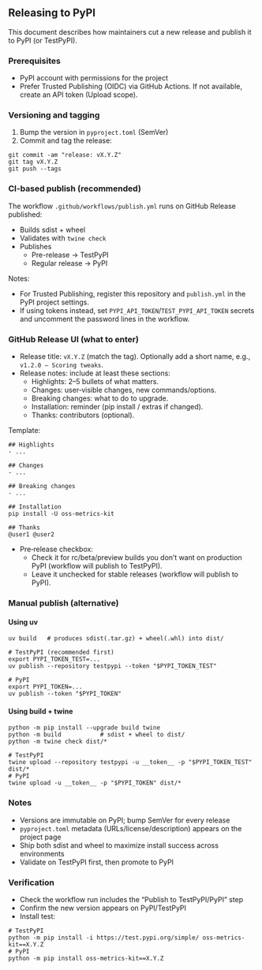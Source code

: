 ## Releasing to PyPI

This document describes how maintainers cut a new release and publish it to PyPI (or TestPyPI).

### Prerequisites

- PyPI account with permissions for the project
- Prefer Trusted Publishing (OIDC) via GitHub Actions. If not available, create an API token (Upload scope).

### Versioning and tagging

1) Bump the version in `pyproject.toml` (SemVer)
2) Commit and tag the release:

```
git commit -am "release: vX.Y.Z"
git tag vX.Y.Z
git push --tags
```

### CI-based publish (recommended)

The workflow `.github/workflows/publish.yml` runs on GitHub Release published:

- Builds sdist + wheel
- Validates with `twine check`
- Publishes
  - Pre-release → TestPyPI
  - Regular release → PyPI

Notes:
- For Trusted Publishing, register this repository and `publish.yml` in the PyPI project settings.
- If using tokens instead, set `PYPI_API_TOKEN`/`TEST_PYPI_API_TOKEN` secrets and uncomment the password lines in the workflow.

### GitHub Release UI (what to enter)

- Release title: `vX.Y.Z` (match the tag). Optionally add a short name, e.g., `v1.2.0 – Scoring tweaks`.
- Release notes: include at least these sections:
  - Highlights: 2–5 bullets of what matters.
  - Changes: user‑visible changes, new commands/options.
  - Breaking changes: what to do to upgrade.
  - Installation: reminder (pip install / extras if changed).
  - Thanks: contributors (optional).

Template:

```
## Highlights
- ...

## Changes
- ...

## Breaking changes
- ...

## Installation
pip install -U oss-metrics-kit

## Thanks
@user1 @user2
```

- Pre‑release checkbox:
  - Check it for rc/beta/preview builds you don’t want on production PyPI (workflow will publish to TestPyPI).
  - Leave it unchecked for stable releases (workflow will publish to PyPI).

### Manual publish (alternative)

#### Using uv

```
uv build   # produces sdist(.tar.gz) + wheel(.whl) into dist/

# TestPyPI (recommended first)
export PYPI_TOKEN_TEST=...
uv publish --repository testpypi --token "$PYPI_TOKEN_TEST"

# PyPI
export PYPI_TOKEN=...
uv publish --token "$PYPI_TOKEN"
```

#### Using build + twine

```
python -m pip install --upgrade build twine
python -m build           # sdist + wheel to dist/
python -m twine check dist/*

# TestPyPI
twine upload --repository testpypi -u __token__ -p "$PYPI_TOKEN_TEST" dist/*
# PyPI
twine upload -u __token__ -p "$PYPI_TOKEN" dist/*
```

### Notes

- Versions are immutable on PyPI; bump SemVer for every release
- `pyproject.toml` metadata (URLs/license/description) appears on the project page
- Ship both sdist and wheel to maximize install success across environments
- Validate on TestPyPI first, then promote to PyPI

### Verification

- Check the workflow run includes the “Publish to TestPyPI/PyPI” step
- Confirm the new version appears on PyPI/TestPyPI
- Install test:

```
# TestPyPI
python -m pip install -i https://test.pypi.org/simple/ oss-metrics-kit==X.Y.Z
# PyPI
python -m pip install oss-metrics-kit==X.Y.Z
```
